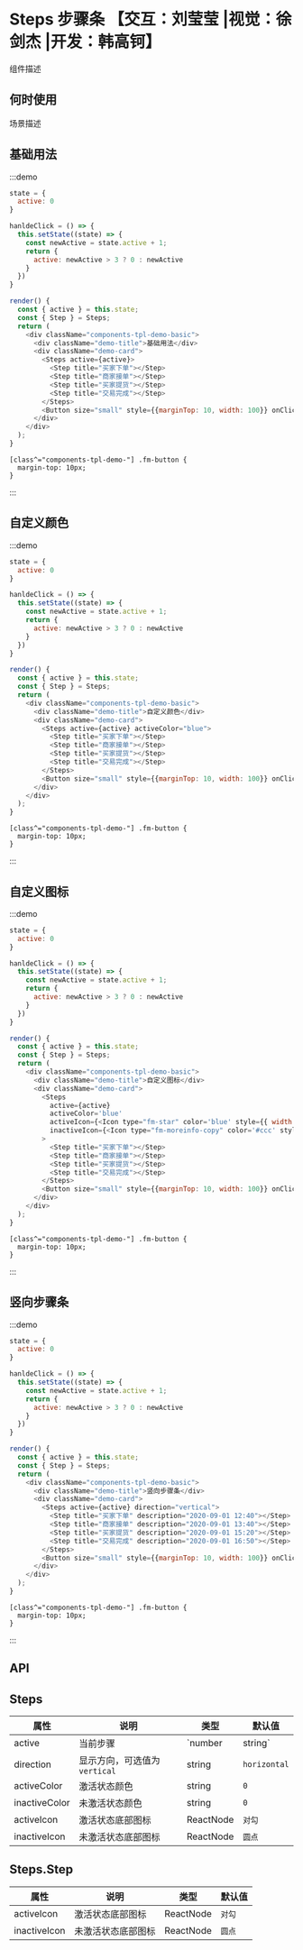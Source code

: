 # Steps 步骤条 【交互：刘莹莹 |视觉：徐剑杰 |开发：韩高钶】

组件描述

## 何时使用

场景描述

## 基础用法

:::demo

```js
state = {
  active: 0
}

hanldeClick = () => {
  this.setState((state) => {
    const newActive = state.active + 1;
    return {
      active: newActive > 3 ? 0 : newActive 
    }
  })
}

render() {
  const { active } = this.state;
  const { Step } = Steps;
  return (
    <div className="components-tpl-demo-basic">
      <div className="demo-title">基础用法</div>
      <div className="demo-card">
        <Steps active={active}>
          <Step title="买家下单"></Step>
          <Step title="商家接单"></Step>
          <Step title="买家提货"></Step>
          <Step title="交易完成"></Step>
        </Steps>
        <Button size="small" style={{marginTop: 10, width: 100}} onClick={this.hanldeClick}>下一步</Button>
      </div>
    </div>
  );
}
```

```less
[class^="components-tpl-demo-"] .fm-button {
  margin-top: 10px;
}
```

:::

## 自定义颜色

:::demo

```js
state = {
  active: 0
}

hanldeClick = () => {
  this.setState((state) => {
    const newActive = state.active + 1;
    return {
      active: newActive > 3 ? 0 : newActive 
    }
  })
}

render() {
  const { active } = this.state;
  const { Step } = Steps;
  return (
    <div className="components-tpl-demo-basic">
      <div className="demo-title">自定义颜色</div>
      <div className="demo-card">
        <Steps active={active} activeColor="blue">
          <Step title="买家下单"></Step>
          <Step title="商家接单"></Step>
          <Step title="买家提货"></Step>
          <Step title="交易完成"></Step>
        </Steps>
        <Button size="small" style={{marginTop: 10, width: 100}} onClick={this.hanldeClick}>下一步</Button>
      </div>
    </div>
  );
}
```

```less
[class^="components-tpl-demo-"] .fm-button {
  margin-top: 10px;
}
```

:::

## 自定义图标

:::demo

```js
state = {
  active: 0
}

hanldeClick = () => {
  this.setState((state) => {
    const newActive = state.active + 1;
    return {
      active: newActive > 3 ? 0 : newActive 
    }
  })
}

render() {
  const { active } = this.state;
  const { Step } = Steps;
  return (
    <div className="components-tpl-demo-basic">
      <div className="demo-title">自定义图标</div>
      <div className="demo-card">
        <Steps 
          active={active}
          activeColor='blue'
          activeIcon={<Icon type="fm-star" color='blue' style={{ width: '14px', height: '14px' }}></Icon>}
          inactiveIcon={<Icon type="fm-moreinfo-copy" color='#ccc' style={{ width: '14px', height: '14px' }}></Icon>}
        >
          <Step title="买家下单"></Step>
          <Step title="商家接单"></Step>
          <Step title="买家提货"></Step>
          <Step title="交易完成"></Step>
        </Steps>
        <Button size="small" style={{marginTop: 10, width: 100}} onClick={this.hanldeClick}>下一步</Button>
      </div>
    </div>
  );
}
```

```less
[class^="components-tpl-demo-"] .fm-button {
  margin-top: 10px;
}
```

:::

## 竖向步骤条

:::demo

```js
state = {
  active: 0
}

hanldeClick = () => {
  this.setState((state) => {
    const newActive = state.active + 1;
    return {
      active: newActive > 3 ? 0 : newActive 
    }
  })
}

render() {
  const { active } = this.state;
  const { Step } = Steps;
  return (
    <div className="components-tpl-demo-basic">
      <div className="demo-title">竖向步骤条</div>
      <div className="demo-card">
        <Steps active={active} direction="vertical">
          <Step title="买家下单" description="2020-09-01 12:40"></Step>
          <Step title="商家接单" description="2020-09-01 13:40"></Step>
          <Step title="买家提货" description="2020-09-01 15:20"></Step>
          <Step title="交易完成" description="2020-09-01 16:50"></Step>
        </Steps>
        <Button size="small" style={{marginTop: 10, width: 100}} onClick={this.hanldeClick}>下一步</Button>
      </div>
    </div>
  );
}
```

```less
[class^="components-tpl-demo-"] .fm-button {
  margin-top: 10px;
}
```

:::

## API

## Steps

| 属性 | 说明         | 类型                                            | 默认值    |
| ---- | ------------ | ----------------------------------------------- | --------- |
| active | 当前步骤 | `number | string` | `0` |
| direction | 显示方向，可选值为`vertical` | string | `horizontal` |
| activeColor | 激活状态颜色 | string | `0` |
| inactiveColor | 未激活状态颜色 | string | `0` |
| activeIcon | 激活状态底部图标 | ReactNode | `对勾` |
| inactiveIcon | 未激活状态底部图标 | ReactNode | `圆点` |

## Steps.Step

| 属性 | 说明         | 类型                                            | 默认值    |
| ---- | ------------ | ----------------------------------------------- | --------- |
| activeIcon | 激活状态底部图标 | ReactNode | `对勾` |
| inactiveIcon | 未激活状态底部图标 | ReactNode | `圆点` |

